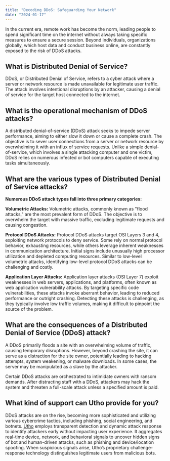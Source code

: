 ```yaml
---
title: "Decoding DDoS: Safeguarding Your Network"
date: "2024-01-17"
---
```


In the current era, remote work has become the norm, leading people to spend significant time on the internet without always taking specific measures to ensure a secure session. Beyond individuals, organizations globally, which host data and conduct business online, are constantly exposed to the risk of DDoS attacks.  

## **What is Distributed Denial of Service?**  

DDoS, or Distributed Denial of Service, refers to a cyber attack where a server or network resource is made unavailable for legitimate user traffic. The attack involves intentional disruptions by an attacker, causing a denial of service for the target host connected to the internet.  

## **What is the operational mechanism of DDoS attacks?**  

A distributed denial-of-service (DDoS) attack seeks to impede server performance, aiming to either slow it down or cause a complete crash. The objective is to sever user connections from a server or network resource by overwhelming it with an influx of service requests. Unlike a simple denial-of-service, which involves a single attacking computer and one victim, DDoS relies on numerous infected or bot computers capable of executing tasks simultaneously.  

## **What are the various types of Distributed Denial of Service attacks?**  

**Numerous DDoS attack types fall into three primary categories:**  

**Volumetric Attacks:** Volumetric attacks, commonly known as "flood attacks," are the most prevalent form of DDoS. The objective is to overwhelm the target with massive traffic, excluding legitimate requests and causing congestion.  
  
**Protocol DDoS Attacks:** Protocol DDoS attacks target OSI Layers 3 and 4, exploiting network protocols to deny service. Some rely on normal protocol behavior, exhausting resources, while others leverage inherent weaknesses in communication architecture. Initial signs include unusually high processor utilization and depleted computing resources. Similar to low-level volumetric attacks, identifying low-level protocol DDoS attacks can be challenging and costly.

**Application Layer Attacks:** Application layer attacks (OSI Layer 7) exploit weaknesses in web servers, applications, and platforms, often known as web application vulnerability attacks. By targeting specific code vulnerabilities, these attacks invoke aberrant behavior, leading to reduced performance or outright crashing. Detecting these attacks is challenging, as they typically involve low traffic volumes, making it difficult to pinpoint the source of the problem.  

## **What are the consequences of a Distributed Denial of Service (DDoS) attack?**  

A DDoS primarily floods a site with an overwhelming volume of traffic, causing temporary disruptions. However, beyond crashing the site, it can serve as a distraction for the site owner, potentially leading to hacking attempts, system weakening, or malware downloads. In some cases, the server may be manipulated as a slave by the attacker.

Certain DDoS attacks are orchestrated to intimidate owners with ransom demands. After distracting staff with a DDoS, attackers may hack the system and threaten a full-scale attack unless a specified amount is paid.  

## **What kind of support can Utho provide for you?**  

DDoS attacks are on the rise, becoming more sophisticated and utilizing various cybercrime tactics, including phishing, social engineering, and botnets. [Utho](https://utho.com/) employs transparent detection and dynamic attack response to identify attackers early without impacting user experience. It aggregates real-time device, network, and behavioral signals to uncover hidden signs of bot and human-driven attacks, such as phishing and device/location spoofing. When suspicious signals arise, Utho’s proprietary challenge-response technology distinguishes legitimate users from malicious bots.
